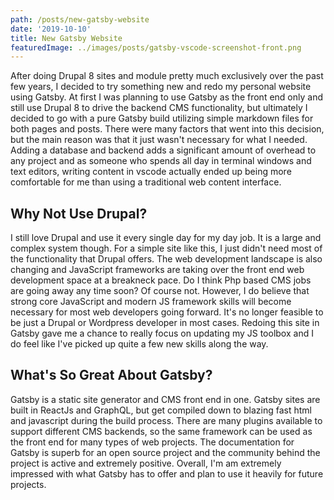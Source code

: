 ```yaml
---
path: /posts/new-gatsby-website
date: '2019-10-10'
title: New Gatsby Website
featuredImage: ../images/posts/gatsby-vscode-screenshot-front.png
---
```

After doing Drupal 8 sites and module pretty much exclusively over the past few years, I decided to try something new and redo my personal website using Gatsby. At first I was planning to use Gatsby as the front end only and still use Drupal 8 to drive the backend CMS functionality, but ultimately I decided to go with a pure Gatsby build utilizing simple markdown files for both pages and posts. There were many factors that went into this decision, but the main reason was that it just wasn't necessary for what I needed. Adding a database and backend adds a significant amount of overhead to any project and as someone who spends all day in terminal windows and text editors, writing content in vscode actually ended up being more comfortable for me than using a traditional web content interface.

## Why Not Use Drupal?

I still love Drupal and use it every single day for my day job. It is a large and complex system though. For a simple site like this, I just didn't need most of the functionality that Drupal offers. The web development landscape is also changing and JavaScript frameworks are taking over the front end web development space at a breakneck pace. Do I think Php based CMS jobs are going away any time soon? Of course not. However, I do believe that strong core JavaScript and modern JS framework skills will become necessary for most web developers going forward. It's no longer feasible to be just a Drupal or Wordpress developer in most cases. Redoing this site in Gatsby gave me a chance to really focus on updating my JS toolbox and I do feel like I've picked up quite a few new skills along the way.

## What's So Great About Gatsby?

Gatsby is a static site generator and CMS front end in one. Gatsby sites are built in ReactJs and GraphQL, but get compiled down to blazing fast html and javascript during the build process. There are many plugins available to support different CMS backends, so the same framework can be used as the front end for many types of web projects. The documentation for Gatsby is superb for an open source project and the community behind the project is active and extremely positive. Overall, I'm am extremely impressed with what Gatsby has to offer and plan to use it heavily for future projects.